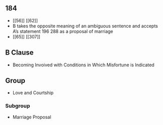 ## 184
- [[56]] [[62]] 
- B takes the opposite meaning of an ambiguous sentence and accepts A’s statement 196 288 as a proposal of marriage
- [[65]] [[307]] 

## B Clause
- Becoming Invoived with Conditions in Which Misfortune is Indicated

## Group
- Love and Courtship

### Subgroup
- Marriage Proposal

